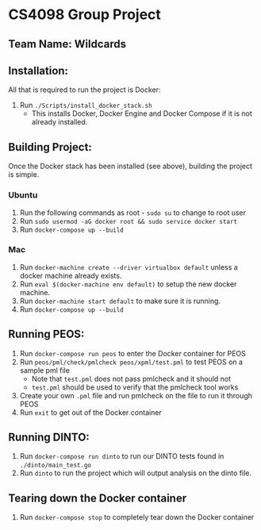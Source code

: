 # CS4098 Group Project
## Team Name: Wildcards

## Installation:

All that is required to run the project is Docker:

1. Run `./Scripts/install_docker_stack.sh`
   * This installs Docker, Docker Engine and Docker Compose if it is not already installed.

## Building Project:

Once the Docker stack has been installed (see above), building the project is simple.

### Ubuntu

1. Run the following commands as root - `sudo su` to change to root user
2. Run `sudo usermod -aG docker root && sudo service docker start`
3. Run `docker-compose up --build`

### Mac

1. Run `docker-machine create --driver virtualbox default` unless a docker machine already exists.
2. Run `eval $(docker-machine env default)` to setup the new docker machine.
1. Run `docker-machine start default` to make sure it is running.
2. Run `docker-compose up --build`

## Running PEOS:

1. Run `docker-compose run peos` to enter the Docker container for PEOS
2. Run `peos/pml/check/pmlcheck peos/xpml/test.pml` to test PEOS on a sample pml file
   * Note that `test.pml` does not pass pmlcheck and it should not
   * `test.pml` should be used to verify that the pmlcheck tool works
3. Create your own `.pml` file and run pmlcheck on the file to run it through PEOS
4. Run `exit` to get out of the Docker container

## Running DINTO:

1. Run `docker-compose run dinto` to run our DINTO tests found in `./dinto/main_test.go`
2. Run `dinto` to run the project which will output analysis on the dinto file.

## Tearing down the Docker container

1. Run `docker-compose stop` to completely tear down the Docker container

